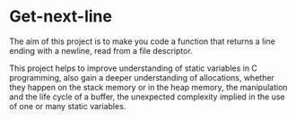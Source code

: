 # Get-next-line

The aim of this project is to make you code a function that returns a line ending with a newline, read from a file descriptor.

This project helps to improve understanding of static variables in C programming, also gain a deeper understanding of allocations, whether they happen on the stack memory or in the heap memory, the manipulation and the life cycle of a buffer, the unexpected complexity implied in the use of one or many static variables.
